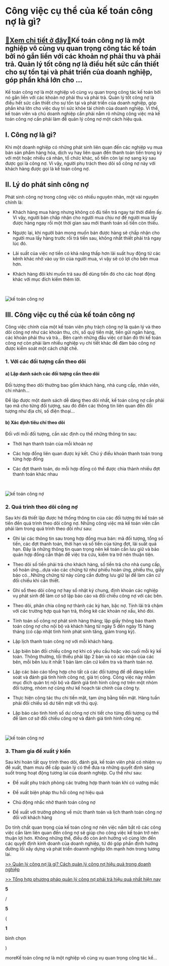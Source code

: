 Công việc cụ thể của kế toán công nợ là gì?
===========================================

[:gift:Xem chi tiết ở đây:gift:](https://hddtvn.com/cong-viec-cu-the-cua-ke-toan-cong-no-la-gi/)Kế toán công nợ là một nghiệp vô cùng vụ quan trọng công tác kế toán bởi nó gắn liền với các khoản nợ phải thu và phải trả. Quản lý tốt công nợ là điều hết sức cần thiết cho sự tồn tại và phát triển của doanh nghiệp, góp phần khá lớn cho …
-----------------------------------------------------------------------------------------------------------------------------------------------------------------------------------------------------------------------------------------------

Kế toán công nợ là một nghiệp vô cùng vụ quan trọng công tác kế toán bởi nó gắn liền với các khoản nợ phải thu và phải trả. Quản lý tốt công nợ là điều hết sức cần thiết cho sự tồn tại và phát triển của doanh nghiệp, góp phần khá lớn cho việc duy trì sức khỏe tài chính của doanh nghiệp. Vì thế, kế toán viên và chủ doanh nghiệp cần phải nắm rõ những công việc mà kế toán công nợ cần phải làm để quản lý công nợ một cách hiệu quả.


I. Công nợ là gì?
-----------------


Khi một doanh nghiệp có những phát sinh liên quan đến các nghiệp vụ mua bán sản phẩm hàng hóa, dịch vụ hay liên quan đến thanh toán tiền trong kỳ với một hoặc nhiều cá nhân, tổ chức khác, số tiền còn lại nợ sang kỳ sau được gọi là công nợ. Vì vậy, người phụ trách theo dõi số công nợ này với khách hàng được gọi là kế toán công nợ.


II. Lý do phát sinh công nợ
---------------------------


Phát sinh công nợ trong công việc có nhiều nguyên nhân, một vài nguyên chính là:




* Khách hàng mua hàng nhưng không có đủ tiền trả ngay tại thời điểm ấy. Vì vậy, người bán chấp nhận cho người mua chịu nợ để người mua lấy được hàng ngay rồi một thời gian sau mới thanh toán số tiền còn thiếu.

* Ngược lại, khi người bán mong muốn bán được hàng sẽ chấp nhận cho người mua lấy hàng trước rồi trả tiền sau, không nhất thiết phải trả ngay lúc đó.

* Lãi suất của việc nợ tiền có khả năng thấp hơn lãi suất huy động từ các kênh khác nhờ vào uy tín của người mua, vì vậy sẽ có lợi cho bên mua hơn.

* Khách hàng đôi khi muốn trả sau để dùng tiền đó cho các hoạt động khác với mục đích kiếm thêm lời.



 


![kế toán công nợ](https://hddtvn.com/wp-content/uploads/2021/01/GettyImages-860183434.jpg "kế toán công nợ")


III. Công việc cụ thể của kế toán công nợ
-----------------------------------------


Công việc chính của một kế toán viên phụ trách công nợ là quản lý và theo dõi công nợ như các khoản thu, chi, sổ quỹ tiền mặt, tiền gửi ngân hàng, các khoản phải thu và trả… Bên cạnh những đầu việc cơ bản đó thì kế toán công nợ còn phải làm nhiều nghiệp vụ chi tiết khác để đảm bảo công nợ được kiểm soát một cách chặt chẽ.


### 1. Với các đối tượng cần theo dõi


#### a) Lập danh sách các đối tượng cần theo dõi


Đối tượng theo dõi thường bao gồm khách hàng, nhà cung cấp, nhân viên, chi nhánh…


Để lập được một danh sách dễ dàng theo dõi nhất, kế toán công nợ cần phải tạo mã cho từng đối tượng, sau đó điền các thông tin liên quan đến đối tượng như địa chỉ, số điện thoại…


#### b) Xác định tiêu chí theo dõi


Đối với mỗi đối tượng, cần xác định cụ thể những thông tin sau:




* Thời hạn thanh toán của mỗi khoản nợ

* Các hợp đồng liên quan được ký kết. Chú ý điều khoản thanh toán trong từng hợp đồng

* Các đợt thanh toán, do mỗi hợp đồng có thể được chia thành nhiều đợt thanh toán khác nhau



 


![kế toán công nợ](https://hddtvn.com/wp-content/uploads/2021/01/photo-1537377591579-53e4fbb63431.jfif-36.png "kế toán công nợ")


### 2. Quá trình theo dõi công nợ


Sau khi đã thiết lập được hệ thống thông tin của các đối tượng thì kế toán sẽ tiến đến quá trình theo dõi công nợ. Những công việc mà kế toán viên cần phải làm trong quá trình theo dõi như sau:




* Ghi lại các thông tin sau trong hợp đồng mua bán: mã đối tượng, tổng số tiền, các đợt thanh toán, thời hạn và số tiền của từng đợt, lãi suất quá hạn. Đây là những thông tin quan trọng nên kế toán cần lưu giữ và bảo quản hợp đồng cẩn thận để việc tra cứu, kiểm tra trở nên thuận tiện.

* Theo dõi số tiền phải trả cho khách hàng, số tiền trả cho nhà cung cấp, số hoàn ứng…dựa vào các chứng từ như phiếu hoàn ứng, phiếu thu, giấy báo có…Những chứng từ này cũng cần đưỡng lưu giữ lại để làm căn cứ đối chiếu khi cần thiết.

* Ghi sổ theo dõi công nợ hay sổ nhật ký chung, định khoản các nghiệp vụ phát sinh để làm cơ sở lập báo cáo và đối chiếu công nợ với các bên.

* Theo dõi, phân chia công nợ thành các kỳ hạn, bậc nợ. Tính lãi trả chậm với các trường hợp quá hạn trả, thống kê các khoản nợ xấu, khó đòi.

* Tính toán số công nợ phát sinh hàng tháng; lập giấy thông báo thanh toán công nợ cho nội bộ và khách hàng từ ngày 5 đến ngày 15 hàng tháng (có cập nhật tình hình phát sinh tăng, giảm trong kỳ).

* Lập lịch thanh toán công nợ với mỗi khách hàng.

* Lập biên bản đối chiếu công nợ khi có yêu cầu hoặc vào cuối mỗi kỳ kế toán. Thông thường, tối thiểu phải lập 2 bản và có xác nhận của các bên, mỗi bên lưu ít nhất 1 bản làm căn cứ kiểm tra và thanh toán nợ.

* Lập các báo cáo tổng hợp cho tất cả các đối tượng để dễ dàng kiểm soát và đánh giá tình hình công nợ, giá trị công. Công việc này nhằm mục đích quản trị nội bộ và đánh giá tình hình công nợ trên một nhóm đối tượng, nhóm nợ cũng như kế hoạch tài chính của công ty.

* Thực hiện công tác thu chi tiền mặt, tạm ứng bằng tiền mặt. Hàng tuần phải đối chiếu số dư tiền mặt với thủ quỹ.

* Lập báo cáo tình hình số dư công nợ chi tiết cho từng đối tượng cụ thể để làm cơ sở đối chiếu công nợ và đánh giá tình hình công nợ.



 


![kế toán công nợ](https://hddtvn.com/wp-content/uploads/2021/01/bigstock-Money-And-Debt-Balance-On-The-98338883.jpg "kế toán công nợ")


### 3. Tham gia đề xuất ý kiến


Sau khi hoàn tất quy trình theo dõi, đánh giá, kế toán viên phải có nhiệm vụ đề xuất, tham mưu để cấp quản lý có thể đưa ra những quyết định sáng suốt trong hoạt động tương lai của doanh nghiệp. Cụ thể như sau:




* Đề xuất phụ trách phòng các trường hợp thanh toán khi có vướng mắc

* Đề xuất biện pháp thu hồi công nợ hiệu quả

* Chủ động nhắc nhở thanh toán công nợ

* Đề xuất với trưởng phòng về mức thanh toán và lịch thanh toán công nợ đối với khách hàng



Do tính chất quan trọng của kế toán công nợ nên việc nắm bắt rõ các công việc cần làm liên quan đến công nợ sẽ giúp cho công việc kế toán trở nên thuận lợi hơn. Không những thế, điều đó còn ảnh hưởng vô cùng lớn đến các quyết định kinh doanh của doanh nghiệp, từ đó góp phần định hướng đường lối xây dựng và phát triển doannh nghiệp lớn mạnh hơn trong tương lai.


[>> Quản lý công nợ là gì? Cách quản lý công nợ hiệu quả trong doanh nghiệp](#)


[>> Tổng hợp phương pháp quản lý công nợ phải trả hiệu quả nhất hiện nay](#)








































**5**  

/  

**5**  

(  

**1**  

  

 bình chọn   

)


moreKế toán công nợ là một nghiệp vô cùng vụ quan trọng công tác kế…

